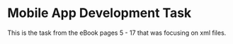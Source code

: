 # Mobile App Development Task
This is the task from the eBook pages 5 - 17 that was focusing on xml files.
